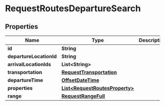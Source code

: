 
# RequestRoutesDepartureSearch

## Properties
Name | Type | Description | Notes
------------ | ------------- | ------------- | -------------
**id** | **String** |  | 
**departureLocationId** | **String** |  | 
**arrivalLocationIds** | **List&lt;String&gt;** |  | 
**transportation** | [**RequestTransportation**](RequestTransportation.md) |  | 
**departureTime** | [**OffsetDateTime**](OffsetDateTime.md) |  | 
**properties** | [**List&lt;RequestRoutesProperty&gt;**](RequestRoutesProperty.md) |  | 
**range** | [**RequestRangeFull**](RequestRangeFull.md) |  |  [optional]



